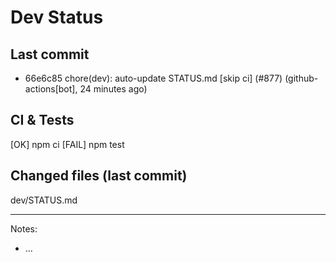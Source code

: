 # Dev Status

## Last commit
- 66e6c85 chore(dev): auto-update STATUS.md [skip ci] (#877) (github-actions[bot], 24 minutes ago)
## CI & Tests
[OK] npm ci
[FAIL] npm test

## Changed files (last commit)
dev/STATUS.md

---
Notes:
- ...
